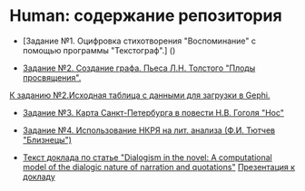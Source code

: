 # Human: содержание репозитория
* [Задание №1. Оцифровка стихотворения "Воспоминание" с помощью программы "Текстограф".] ()

* [Задание №2. Создание графа. Пьеса Л.Н. Толстого "Плоды просвящения".](https://github.com/Polivarfolomeeva/human/blob/master/%D0%B3%D1%80%D0%B0%D1%84.pdf "Задание №2. Создание графа")

[К заданию №2.Исходная таблица с данными для загрузки в Gephi.](https://github.com/Polivarfolomeeva/human/blob/master/ezlinavis%20(1).csv "Задание №2. Исходная таблица")

* [Задание №3. Карта Санкт-Петербурга в повести Н.В. Гоголя "Нос"](https://github.com/Polivarfolomeeva/human/blob/master/map.geojson "Задание №3. Карта")

* [Задание №4. Использование НКРЯ на лит. анализа (Ф.И. Тютчев "Близнецы")](https://github.com/Polivarfolomeeva/human/blob/master/%D0%BA%D0%BE%D1%80%D0%BF%D1%83%D1%81%D0%BD%D0%BE%D0%B5%20%D0%B8%D1%81%D1%81%D0%BB%D0%B5%D0%B4%D0%BE%D0%B2%D0%B0%D0%BD%D0%B8%D0%B5.md "Задание №4")

* [Текст доклада по статье "Dialogism in the novel: A computational model of the dialogic nature of narration and quotations"](https://github.com/Polivarfolomeeva/human/blob/master/%D0%A2%D0%B5%D0%BA%D1%81%D1%82%20%D0%B4%D0%BE%D0%BA%D0%BB%D0%B0%D0%B4%D0%B0.md "Текст доклада")
[Презентация к докладу](https://github.com/Polivarfolomeeva/human/blob/master/%D0%BF%D1%80%D0%B5%D0%B7%D0%B5%D0%BD%D1%82%D0%B0%D1%86%D0%B8%D1%8F%20%D0%BF%D0%BE%20%D0%B4%D0%BE%D0%BA%D0%BB%D0%B0%D0%B4%D1%83.odp "Презентация")
